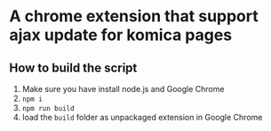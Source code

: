 # A chrome extension that support ajax update for komica pages
## How to build the script
1. Make sure you have install node.js and Google Chrome
2. `npm i`
3. `npm run build`
4. load the `build` folder as unpackaged extension in Google Chrome
